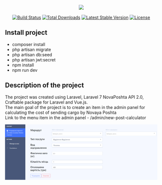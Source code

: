 <p align="center"><a href="https://laravel.com" target="_blank"><img src="https://raw.githubusercontent.com/laravel/art/master/logo-lockup/5%20SVG/2%20CMYK/1%20Full%20Color/laravel-logolockup-cmyk-red.svg" width="400"></a></p>

<p align="center">
<a href="https://travis-ci.org/laravel/framework"><img src="https://travis-ci.org/laravel/framework.svg" alt="Build Status"></a>
<a href="https://packagist.org/packages/laravel/framework"><img src="https://img.shields.io/packagist/dt/laravel/framework" alt="Total Downloads"></a>
<a href="https://packagist.org/packages/laravel/framework"><img src="https://img.shields.io/packagist/v/laravel/framework" alt="Latest Stable Version"></a>
<a href="https://packagist.org/packages/laravel/framework"><img src="https://img.shields.io/packagist/l/laravel/framework" alt="License"></a>
</p>

## Install project
- composer install
- php artisan migrate
- php artisan db:seed
- php artisan jwt:secret
- npm install
- npm run dev

## Description of the project

The project was created using Laravel, Laravel 7 NovaPoshta API 2.0, Craftable package for Laravel and Vue.js. </br>
The main goal of the project is to create an item in the admin panel for calculating the cost of sending cargo by Novaya Poshta </br>
Link to the menu item in the admin panel - /admin/new-post-calculator

![Alt text](https://github.com/TsymbaliukNatalia/post_calculator/blob/main/storage/images/GithubScreenshots/Screenshot_1.png "Optional title")
